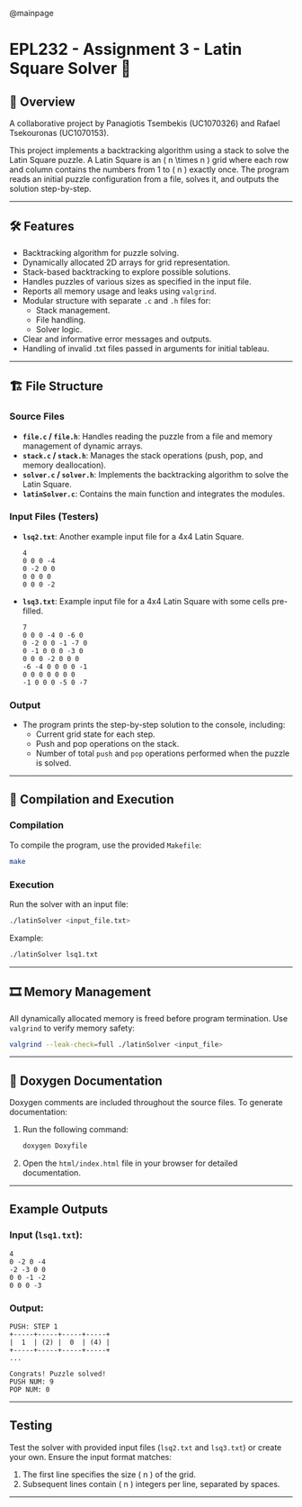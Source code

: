 @mainpage
# EPL232 - Assignment 3 - Latin Square Solver 🧩

## 📝 Overview
A collaborative project by Panagiotis Tsembekis (UC1070326) and Rafael Tsekouronas (UC1070153).

This project implements a backtracking algorithm using a stack to solve the Latin Square puzzle. A Latin Square is an \( n \times n \) grid where each row and column contains the numbers from 1 to \( n \) exactly once. The program reads an initial puzzle configuration from a file, solves it, and outputs the solution step-by-step.

---

## 🛠️ Features
- Backtracking algorithm for puzzle solving.
- Dynamically allocated 2D arrays for grid representation.
- Stack-based backtracking to explore possible solutions.
- Handles puzzles of various sizes as specified in the input file.
- Reports all memory usage and leaks using `valgrind`.
- Modular structure with separate `.c` and `.h` files for:
  - Stack management.
  - File handling.
  - Solver logic.
- Clear and informative error messages and outputs.
- Handling of invalid .txt files passed in arguments for initial tableau.

---

## 🏗️ File Structure
### Source Files
- **`file.c` / `file.h`**: Handles reading the puzzle from a file and memory management of dynamic arrays.
- **`stack.c` / `stack.h`**: Manages the stack operations (push, pop, and memory deallocation).
- **`solver.c` / `solver.h`**: Implements the backtracking algorithm to solve the Latin Square.
- **`latinSolver.c`**: Contains the main function and integrates the modules.

### Input Files (Testers)
- **`lsq2.txt`**: Another example input file for a 4x4 Latin Square.
  ```text
  4
  0 0 0 -4
  0 -2 0 0
  0 0 0 0
  0 0 0 -2
  ```
- **`lsq3.txt`**: Example input file for a 4x4 Latin Square with some cells pre-filled.
  ```text
  7
  0 0 0 -4 0 -6 0
  0 -2 0 0 -1 -7 0
  0 -1 0 0 0 -3 0
  0 0 0 -2 0 0 0
  -6 -4 0 0 0 0 -1
  0 0 0 0 0 0 0
  -1 0 0 0 -5 0 -7
  ```

### Output
- The program prints the step-by-step solution to the console, including:
  - Current grid state for each step.
  - Push and pop operations on the stack.
  - Number of total `push` and `pop` operations performed when the puzzle is solved.

---

## 🏃 Compilation and Execution
### Compilation
To compile the program, use the provided `Makefile`:
```bash
make
```

### Execution
Run the solver with an input file:
```bash
./latinSolver <input_file.txt>
```
Example:
```bash
./latinSolver lsq1.txt
```

---

## 🎞️ Memory Management
All dynamically allocated memory is freed before program termination. Use `valgrind` to verify memory safety:
```bash
valgrind --leak-check=full ./latinSolver <input_file>
```

---

## 📄 Doxygen Documentation
Doxygen comments are included throughout the source files. To generate documentation:
1. Run the following command:
   ```bash
   doxygen Doxyfile
   ```
2. Open the `html/index.html` file in your browser for detailed documentation.

---

## Example Outputs
### Input (`lsq1.txt`):
```text
4
0 -2 0 -4
-2 -3 0 0
0 0 -1 -2
0 0 0 -3
```
### Output:
```text
PUSH: STEP 1
+-----+-----+-----+-----+
|  1  | (2) |  0  | (4) |
+-----+-----+-----+-----+
...

Congrats! Puzzle solved!
PUSH NUM: 9
POP NUM: 0
```

---

## Testing
Test the solver with provided input files (`lsq2.txt` and `lsq3.txt`) or create your own. Ensure the input format matches:
1. The first line specifies the size \( n \) of the grid.
2. Subsequent lines contain \( n \) integers per line, separated by spaces.

---
